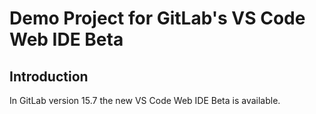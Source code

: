 # Demo Project for GitLab's VS Code Web IDE Beta

## Introduction

In GitLab version 15.7 the new VS Code Web IDE Beta is available.

